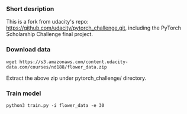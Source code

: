 ### Short desription

This is a fork from udacity's repo: https://github.com/udacity/pytorch_challenge.git, including the PyTorch Scholarship Challenge final project.


### Download data

```wget https://s3.amazonaws.com/content.udacity-data.com/courses/nd188/flower_data.zip```

Extract the above zip under pytorch_challenge/ directory.


### Train model

```python3 train.py -i flower_data -e 30```

